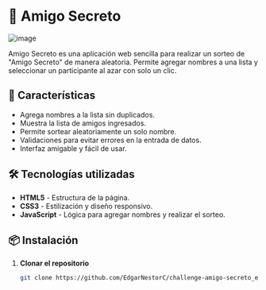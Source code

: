 # 🎁 Amigo Secreto

![image](https://github.com/user-attachments/assets/a19c7a8d-d8e5-49d5-a6a2-1547c7299ba7)

Amigo Secreto es una aplicación web sencilla para realizar un sorteo de "Amigo Secreto" de manera aleatoria. Permite agregar nombres a una lista y seleccionar un participante al azar con solo un clic.

## 🚀 Características

- Agrega nombres a la lista sin duplicados.
- Muestra la lista de amigos ingresados.
- Permite sortear aleatoriamente un solo nombre.
- Validaciones para evitar errores en la entrada de datos.
- Interfaz amigable y fácil de usar.

## 🛠 Tecnologías utilizadas

- **HTML5** - Estructura de la página.
- **CSS3** - Estilización y diseño responsivo.
- **JavaScript** - Lógica para agregar nombres y realizar el sorteo.

## 📦 Instalación

1. **Clonar el repositorio**  
   ```sh
   git clone https://github.com/EdgarNestorC/challenge-amigo-secreto_esp-main.git
   
